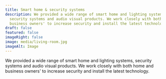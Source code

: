 ```yaml
---
title: Smart home & security systems
description: We provided a wide range of smart home and lighting systems,
  security systems and audio visual products. We work closely with both home and
  business owners' to increase security and install the latest technology.
draft: false
featured: false
imageRight: false
image: media/living-room.jpg
imageAlt: Image
---
```

We provided a wide range of smart home and lighting systems, security systems and audio visual products. We work closely with both home and business owners' to increase security and install the latest technology.
